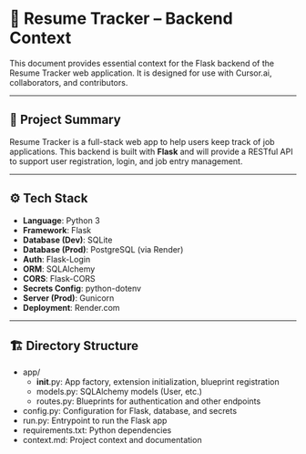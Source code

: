 # 📌 Resume Tracker – Backend Context

This document provides essential context for the Flask backend of the Resume Tracker web application. It is designed for use with Cursor.ai, collaborators, and contributors.

---

## 🧠 Project Summary

Resume Tracker is a full-stack web app to help users keep track of job applications. This backend is built with **Flask** and will provide a RESTful API to support user registration, login, and job entry management.

---

## ⚙️ Tech Stack

- **Language**: Python 3
- **Framework**: Flask
- **Database (Dev)**: SQLite
- **Database (Prod)**: PostgreSQL (via Render)
- **Auth**: Flask-Login
- **ORM**: SQLAlchemy
- **CORS**: Flask-CORS
- **Secrets Config**: python-dotenv
- **Server (Prod)**: Gunicorn
- **Deployment**: Render.com

---

## 🏗 Directory Structure

- app/
  - __init__.py: App factory, extension initialization, blueprint registration
  - models.py: SQLAlchemy models (User, etc.)
  - routes.py: Blueprints for authentication and other endpoints
- config.py: Configuration for Flask, database, and secrets
- run.py: Entrypoint to run the Flask app
- requirements.txt: Python dependencies
- context.md: Project context and documentation


